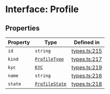 # Interface: Profile

## Properties

| Property | Type | Defined in |
| ------ | ------ | ------ |
| `id` | `string` | [types.ts:215](https://github.com/monerium/js-monorepo/blob/main/packages/sdk/src/types.ts#L215) |
| `kind` | [`ProfileType`](/docs/packages/sdk/enumerations/ProfileType.md) | [types.ts:217](https://github.com/monerium/js-monorepo/blob/main/packages/sdk/src/types.ts#L217) |
| `kyc` | [`KYC`](/docs/packages/sdk/interfaces/KYC.md) | [types.ts:219](https://github.com/monerium/js-monorepo/blob/main/packages/sdk/src/types.ts#L219) |
| `name` | `string` | [types.ts:216](https://github.com/monerium/js-monorepo/blob/main/packages/sdk/src/types.ts#L216) |
| `state` | [`ProfileState`](/docs/packages/sdk/enumerations/ProfileState.md) | [types.ts:218](https://github.com/monerium/js-monorepo/blob/main/packages/sdk/src/types.ts#L218) |

